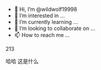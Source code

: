 - 👋 Hi, I’m @wildwolf19998
- 👀 I’m interested in ...
- 🌱 I’m currently learning ...
- 💞️ I’m looking to collaborate on ...
- 📫 How to reach me ...

<!---
wildwolf19998/wildwolf19998 is a ✨ special ✨ repository because its `README.md` (this file) appears on your GitHub profile.
You can click the Preview link to take a look at your changes.
--->213
哈哈
这是什么
